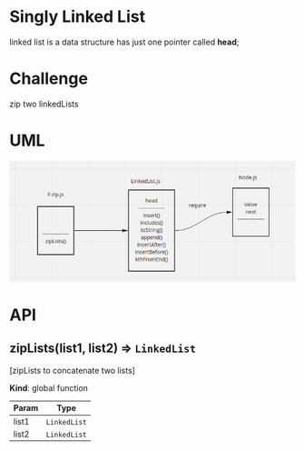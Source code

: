 # Singly Linked List
linked list is a data structure has just one pointer called **head**;

# Challenge
zip two linkedLists

# UML

<img src = "../../assets/linkedlist-08.png" />


# API

<a name="zipLists"></a>

## zipLists(list1, list2) ⇒ <code>LinkedList</code>
[zipLists to concatenate two lists]

**Kind**: global function  

| Param | Type |
| --- | --- |
| list1 | <code>LinkedList</code> |
| list2 | <code>LinkedList</code> |
